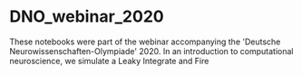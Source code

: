 # DNO_webinar_2020
 These notebooks were part of the webinar accompanying the 'Deutsche Neurowissenschaften-Olympiade' 2020. In an introduction to computational neuroscience, we simulate a Leaky Integrate and Fire 
